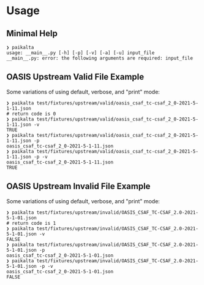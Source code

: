 # Usage

## Minimal Help

```console
❯ paikalta
usage: __main__.py [-h] [-p] [-v] [-a] [-u] input_file
__main__.py: error: the following arguments are required: input_file
```

## OASIS Upstream Valid File Example

Some variations of using default, verbose, and "print" mode:

```console
❯ paikalta test/fixtures/upstream/valid/oasis_csaf_tc-csaf_2_0-2021-5-1-11.json
# return code is 0
❯ paikalta test/fixtures/upstream/valid/oasis_csaf_tc-csaf_2_0-2021-5-1-11.json -v
TRUE
❯ paikalta test/fixtures/upstream/valid/oasis_csaf_tc-csaf_2_0-2021-5-1-11.json -p
oasis_csaf_tc-csaf_2_0-2021-5-1-11.json
❯ paikalta test/fixtures/upstream/valid/oasis_csaf_tc-csaf_2_0-2021-5-1-11.json -p -v
oasis_csaf_tc-csaf_2_0-2021-5-1-11.json
TRUE
```

## OASIS Upstream Invalid File Example

Some variations of using default, verbose, and "print" mode:

```console
❯ paikalta test/fixtures/upstream/invalid/OASIS_CSAF_TC-CSAF_2.0-2021-5-1-01.json
# return code is 1
❯ paikalta test/fixtures/upstream/invalid/OASIS_CSAF_TC-CSAF_2.0-2021-5-1-01.json -v
FALSE
❯ paikalta test/fixtures/upstream/invalid/OASIS_CSAF_TC-CSAF_2.0-2021-5-1-01.json -p
oasis_csaf_tc-csaf_2_0-2021-5-1-01.json
❯ paikalta test/fixtures/upstream/invalid/OASIS_CSAF_TC-CSAF_2.0-2021-5-1-01.json -p -v
oasis_csaf_tc-csaf_2_0-2021-5-1-01.json
FALSE
```

